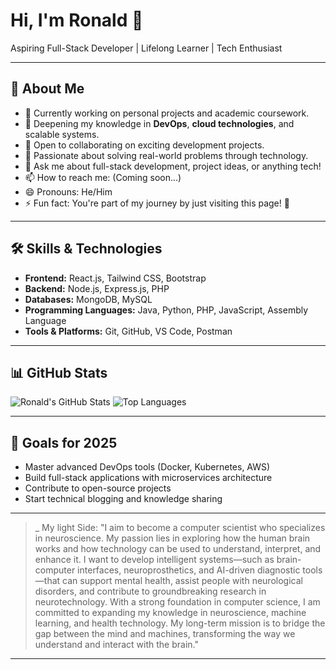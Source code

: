 # Hi, I'm Ronald 👋

Aspiring Full-Stack Developer | Lifelong Learner | Tech Enthusiast

---

## 🚀 About Me
- 🔭 Currently working on personal projects and academic coursework.
- 🌱 Deepening my knowledge in **DevOps**, **cloud technologies**, and scalable systems.
- 👯 Open to collaborating on exciting development projects.
- 🤔 Passionate about solving real-world problems through technology.
- 💬 Ask me about full-stack development, project ideas, or anything tech!
- 📫 How to reach me: (Coming soon...)
- 😄 Pronouns: He/Him
- ⚡ Fun fact: You're part of my journey by just visiting this page! 🚀

---

## 🛠️ Skills & Technologies
- **Frontend:** React.js, Tailwind CSS, Bootstrap
- **Backend:** Node.js, Express.js, PHP
- **Databases:** MongoDB, MySQL
- **Programming Languages:** Java, Python, PHP, JavaScript, Assembly Language
- **Tools & Platforms:** Git, GitHub, VS Code, Postman

---

## 📊 GitHub Stats
![Ronald's GitHub Stats](https://github-readme-stats.vercel.app/api?username=RONALDMASLOG2024-2025&show_icons=true&theme=github_dark)
![Top Languages](https://github-readme-stats.vercel.app/api/top-langs/?username=RONALDMASLOG2024-2025&layout=compact&theme=github_dark)

---

## 🌟 Goals for 2025
- Master advanced DevOps tools (Docker, Kubernetes, AWS)
- Build full-stack applications with microservices architecture
- Contribute to open-source projects
- Start technical blogging and knowledge sharing

---

> _ My light Side: "I aim to become a computer scientist who specializes in neuroscience. My passion lies in exploring how the human brain works and how technology can be used to understand, interpret, and enhance it. I want to develop intelligent systems—such as brain-computer interfaces, neuroprosthetics, and AI-driven diagnostic tools—that can support mental health, assist people with neurological disorders, and contribute to groundbreaking research in neurotechnology. With a strong foundation in computer science, I am committed to expanding my knowledge in neuroscience, machine learning, and health technology. My long-term mission is to bridge the gap between the mind and machines, transforming the way we understand and interact with the brain."

---
